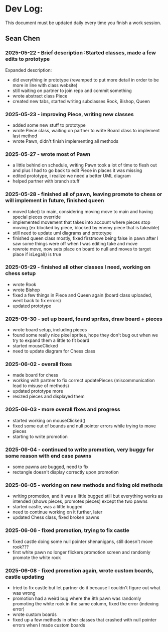 # Dev Log:

This document must be updated daily every time you finish a work session.

## Sean Chen

### 2025-05-22 - Brief description :Started classes, made a few edits to prototype

Expanded description:
- did everything in prototype (revamped to put more detail in order to be more in line with class website)
- still waiting on partner to join repo and commit something
- wrote abstract class Piece
- created new tabs, started writing subclasses Rook, Bishop, Queen


### 2025-05-23 - improving Piece, writing new classes
- added some new stuff to prototype
- wrote Piece class, waiting on partner to write Board class to implement last method
- wrote Pawn, didn't finish implementing all methods


### 2025-05-27 - wrote most of Pawn
- a little behind on schedule, writing Pawn took a lot of time to flesh out and plus I had to go back to edit Piece in places it was missing
- edited prototype, i realize we need a better UML diagram
- helped partner with branch stuff

### 2025-05-28 - finished all of pawn, leaving promote to chess or will implement in future, finished queen
- moved take() to main, considering moving move to main and having special pieces override
- implemented movement that takes into account where pieces stop moving (ex blocked by piece, blocked by enemy piece that is takeable)
- still need to update uml diagrams and prototype
- finished queen class mostly, fixed firstmove being false in pawn after I saw some things were off when I was editing take and move
- rewrote move, now sets place on board to null and moves to target place if isLegal() is true


### 2025-05-29 - finished all other classes I need, working on chess setup
- wrote Rook
- wrote Bishop
- fixed a few things in Piece and Queen again (board class uploaded, went back to fix errors)
- updated prototype

### 2025-05-30 - set up board, found sprites, draw board + pieces
- wrote board setup, including pieces
- found some really nice pixel sprites, hope they don't bug out when we try to expand them a little to fit board
- started mouseClicked
- need to update diagram for Chess class

### 2025-06-02 - overall fixes 
- made board for chess
- working with partner to fix correct updatePieces (miscommunication lead to misuse of methods)
- updated prototype more
- resized pieces and displayed them

### 2025-06-03 - more overall fixes and progress
- started working on mouseClicked()
- fixed some out of bounds and null pointer errors while trying to move pieces
- starting to write promotion

### 2025-06-04 - continued to write promotion, very buggy for some reason with end case pawns
- some pawns are bugged, need to fix 
- rectangle doesn't display correctly upon promotion

### 2025-06-05 - working on new methods and fixing old methods
- writing promotion, and it was a little bugged still but everything works as intended (shows pieces, promotes pieces) except the two pawns
- started castle, was a little bugged
- need to continue working on it further, later
- updated Chess class, fixed broken pawns

### 2025-06-06 - fixed promotion, trying to fix castle
- fixed castle doing some null pointer shenanigans, still doesn't move rook???
- first white pawn no longer flickers promotion screen and randomly promote the white rook

### 2025-06-08 - fixed promotion again, wrote custom boards, castle updating
- tried to fix castle but let partner do it because I couldn't figure out what was wrong 
- promotion had a weird bug where the 8th pawn was randomly promoting the white rook in the same column, fixed the error (indexing error)
- wrote custom boards 
- fixed up a few methods in other classes that crashed with null pointer errors when I made custom boards

